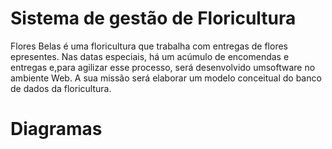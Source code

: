 # Sistema de gestão de Floricultura
Flores Belas é uma floricultura que trabalha com entregas de flores epresentes. Nas datas especiais, há um acúmulo de encomendas e entregas e,para agilizar esse processo, será desenvolvido umsoftware no ambiente Web. A sua missão será elaborar um modelo conceitual do banco de dados da floricultura. 
# Diagramas

